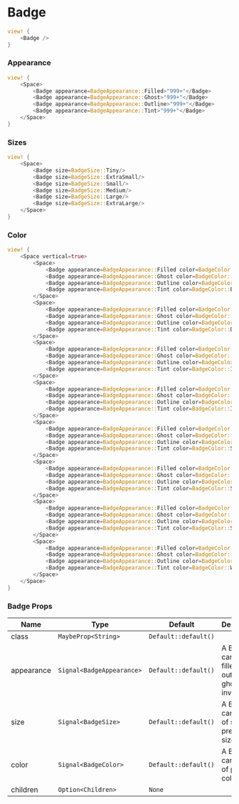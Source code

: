 # Badge

```rust demo
view! {
    <Badge />
}
```

### Appearance

```rust demo
view! {
    <Space>
        <Badge appearance=BadgeAppearance::Filled>"999+"</Badge>
        <Badge appearance=BadgeAppearance::Ghost>"999+"</Badge>
        <Badge appearance=BadgeAppearance::Outline>"999+"</Badge>
        <Badge appearance=BadgeAppearance::Tint>"999+"</Badge>
    </Space>
}
```

### Sizes

```rust demo
view! {
    <Space>
        <Badge size=BadgeSize::Tiny/>
        <Badge size=BadgeSize::ExtraSmall/>
        <Badge size=BadgeSize::Small/>
        <Badge size=BadgeSize::Medium/>
        <Badge size=BadgeSize::Large/>
        <Badge size=BadgeSize::ExtraLarge/>
    </Space>
}
```

### Color

```rust demo
view! {
    <Space vertical=true>
        <Space>
            <Badge appearance=BadgeAppearance::Filled color=BadgeColor::Brand>"999+"</Badge>
            <Badge appearance=BadgeAppearance::Ghost color=BadgeColor::Brand>"999+"</Badge>
            <Badge appearance=BadgeAppearance::Outline color=BadgeColor::Brand>"999+"</Badge>
            <Badge appearance=BadgeAppearance::Tint color=BadgeColor::Brand>"999+"</Badge>
        </Space>
        <Space>
            <Badge appearance=BadgeAppearance::Filled color=BadgeColor::Danger>"999+"</Badge>
            <Badge appearance=BadgeAppearance::Ghost color=BadgeColor::Danger>"999+"</Badge>
            <Badge appearance=BadgeAppearance::Outline color=BadgeColor::Danger>"999+"</Badge>
            <Badge appearance=BadgeAppearance::Tint color=BadgeColor::Danger>"999+"</Badge>
        </Space>
        <Space>
            <Badge appearance=BadgeAppearance::Filled color=BadgeColor::Important>"999+"</Badge>
            <Badge appearance=BadgeAppearance::Ghost color=BadgeColor::Important>"999+"</Badge>
            <Badge appearance=BadgeAppearance::Outline color=BadgeColor::Important>"999+"</Badge>
            <Badge appearance=BadgeAppearance::Tint color=BadgeColor::Important>"999+"</Badge>
        </Space>
        <Space>
            <Badge appearance=BadgeAppearance::Filled color=BadgeColor::Informative>"999+"</Badge>
            <Badge appearance=BadgeAppearance::Ghost color=BadgeColor::Informative>"999+"</Badge>
            <Badge appearance=BadgeAppearance::Outline color=BadgeColor::Informative>"999+"</Badge>
            <Badge appearance=BadgeAppearance::Tint color=BadgeColor::Informative>"999+"</Badge>
        </Space>
        <Space>
            <Badge appearance=BadgeAppearance::Filled color=BadgeColor::Severe>"999+"</Badge>
            <Badge appearance=BadgeAppearance::Ghost color=BadgeColor::Severe>"999+"</Badge>
            <Badge appearance=BadgeAppearance::Outline color=BadgeColor::Severe>"999+"</Badge>
            <Badge appearance=BadgeAppearance::Tint color=BadgeColor::Severe>"999+"</Badge>
        </Space>
        <Space>
            <Badge appearance=BadgeAppearance::Filled color=BadgeColor::Subtle>"999+"</Badge>
            <Badge appearance=BadgeAppearance::Ghost color=BadgeColor::Subtle>"999+"</Badge>
            <Badge appearance=BadgeAppearance::Outline color=BadgeColor::Subtle>"999+"</Badge>
            <Badge appearance=BadgeAppearance::Tint color=BadgeColor::Subtle>"999+"</Badge>
        </Space>
        <Space>
            <Badge appearance=BadgeAppearance::Filled color=BadgeColor::Success>"999+"</Badge>
            <Badge appearance=BadgeAppearance::Ghost color=BadgeColor::Success>"999+"</Badge>
            <Badge appearance=BadgeAppearance::Outline color=BadgeColor::Success>"999+"</Badge>
            <Badge appearance=BadgeAppearance::Tint color=BadgeColor::Success>"999+"</Badge>
        </Space>
        <Space>
            <Badge appearance=BadgeAppearance::Filled color=BadgeColor::Warning>"999+"</Badge>
            <Badge appearance=BadgeAppearance::Ghost color=BadgeColor::Warning>"999+"</Badge>
            <Badge appearance=BadgeAppearance::Outline color=BadgeColor::Warning>"999+"</Badge>
            <Badge appearance=BadgeAppearance::Tint color=BadgeColor::Warning>"999+"</Badge>
        </Space>
    </Space>
}
```

### Badge Props

| Name       | Type                      | Default              | Description                                      |
| ---------- | ------------------------- | -------------------- | ------------------------------------------------ |
| class      | `MaybeProp<String>`       | `Default::default()` |                                                  |
| appearance | `Signal<BadgeAppearance>` | `Default::default()` | A Badge can be filled, outline, ghost, inverted. |
| size       | `Signal<BadgeSize>`       | `Default::default()` | A Badge can be on of several preset sizes.       |
| color      | `Signal<BadgeColor>`      | `Default::default()` | A Badge can be one of preset colors.             |
| children   | `Option<Children>`        | `None`               |                                                  |
